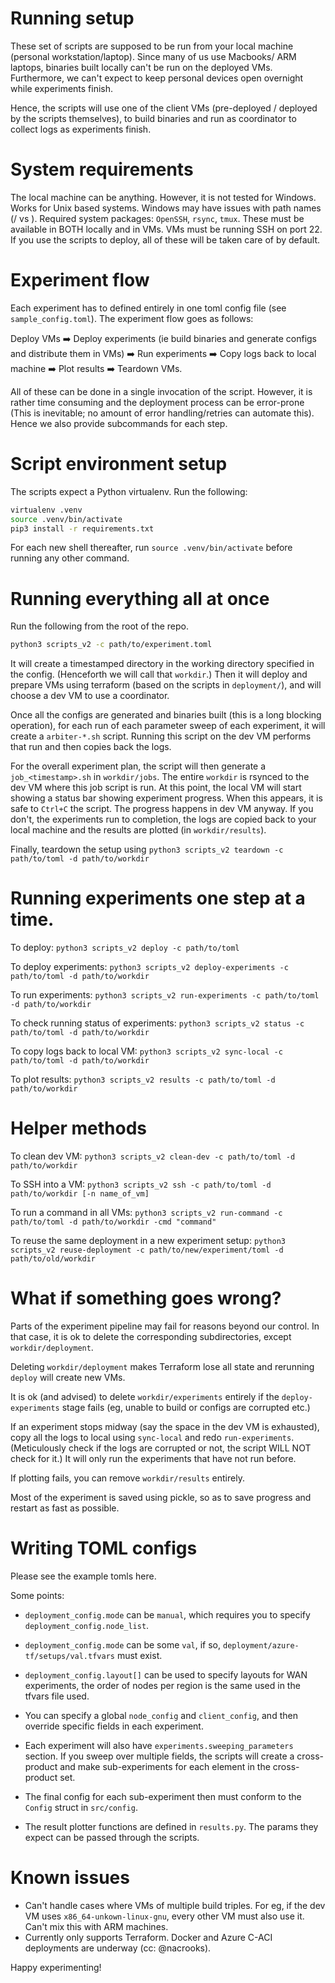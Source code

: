 # Running setup

These set of scripts are supposed to be run from your local machine (personal workstation/laptop).
Since many of us use Macbooks/ ARM laptops, binaries built locally can't be run on the deployed VMs.
Furthermore, we can't expect to keep personal devices open overnight while experiments finish.

Hence, the scripts will use one of the client VMs (pre-deployed / deployed by the scripts themselves),
to build binaries and run as coordinator to collect logs as experiments finish.

# System requirements

The local machine can be anything. However, it is not tested for Windows.
Works for Unix based systems. Windows may have issues with path names (/ vs \).
Required system packages: `OpenSSH`, `rsync`, `tmux`.
These must be available in BOTH locally and in VMs.
VMs must be running SSH on port 22.
If you use the scripts to deploy, all of these will be taken care of by default.


# Experiment flow

Each experiment has to defined entirely in one toml config file (see `sample_config.toml`).
The experiment flow goes as follows:

Deploy VMs ➡️ Deploy experiments (ie build binaries and generate configs and distribute them in VMs) ➡️
Run experiments ➡️ Copy logs back to local machine ➡️ Plot results ➡️ Teardown VMs.

All of these can be done in a single invocation of the script.
However, it is rather time consuming and the deployment process can be error-prone
(This is inevitable; no amount of error handling/retries can automate this).
Hence we also provide subcommands for each step.

# Script environment setup

The scripts expect a Python virtualenv.
Run the following:

```bash
virtualenv .venv
source .venv/bin/activate
pip3 install -r requirements.txt
```

For each new shell thereafter, run `source .venv/bin/activate` before running any other command.

# Running everything all at once

Run the following from the root of the repo.
```bash
python3 scripts_v2 -c path/to/experiment.toml
```

It will create a timestamped directory in the working directory specified in the config. (Henceforth we will call that `workdir`.)
Then it will deploy and prepare VMs using terraform (based on the scripts in `deployment/`),
and will choose a dev VM to use a coordinator.

Once all the configs are generated and binaries built (this is a long blocking operation),
for each run of each parameter sweep of each experiment, it will create a `arbiter-*.sh` script.
Running this script on the dev VM performs that run and then copies back the logs.

For the overall experiment plan, the script will then generate a `job_<timestamp>.sh` in `workdir/jobs`.
The entire `workdir` is rsynced to the dev VM where this job script is run.
At this point, the local VM will start showing a status bar showing experiment progress.
When this appears, it is safe to `Ctrl+C` the script.
The progress happens in dev VM anyway.
If you don't, the experiments run to completion, the logs are copied back to your local machine
and the results are plotted (in `workdir/results`).

Finally, teardown the setup using `python3 scripts_v2 teardown -c path/to/toml -d path/to/workdir`


# Running experiments one step at a time.

To deploy: `python3 scripts_v2 deploy -c path/to/toml`

To deploy experiments: `python3 scripts_v2 deploy-experiments -c path/to/toml -d path/to/workdir`

To run experiments: `python3 scripts_v2 run-experiments -c path/to/toml -d path/to/workdir`

To check running status of experiments: `python3 scripts_v2 status -c path/to/toml -d path/to/workdir`

To copy logs back to local VM: `python3 scripts_v2 sync-local -c path/to/toml -d path/to/workdir`

To plot results: `python3 scripts_v2 results -c path/to/toml -d path/to/workdir`

# Helper methods

To clean dev VM: `python3 scripts_v2 clean-dev -c path/to/toml -d path/to/workdir`

To SSH into a VM: `python3 scripts_v2 ssh -c path/to/toml -d path/to/workdir [-n name_of_vm]`

To run a command in all VMs: `python3 scripts_v2 run-command -c path/to/toml -d path/to/workdir -cmd "command"`

To reuse the same deployment in a new experiment setup: `python3 scripts_v2 reuse-deployment -c path/to/new/experiment/toml -d path/to/old/workdir`


# What if something goes wrong?

Parts of the experiment pipeline may fail for reasons beyond our control.
In that case, it is ok to delete the corresponding subdirectories, except `workdir/deployment`.

Deleting `workdir/deployment` makes Terraform lose all state and rerunning `deploy` will create new VMs.

It is ok (and advised) to delete `workdir/experiments` entirely if the `deploy-experiments` stage fails (eg, unable to build or configs are corrupted etc.)

If an experiment stops midway (say the space in the dev VM is exhausted), copy all the logs to local using `sync-local` and redo `run-experiments`.
(Meticulously check if the logs are corrupted or not, the script WILL NOT check for it.)
It will only run the experiments that have not run before.

If plotting fails, you can remove `workdir/results` entirely.

Most of the experiment is saved using pickle, so as to save progress and restart as fast as possible.


# Writing TOML configs

Please see the example tomls here.

Some points:

- `deployment_config.mode` can be `manual`, which requires you to specify `deployment_config.node_list`.
- `deployment_config.mode` can be some `val`, if so, `deployment/azure-tf/setups/val.tfvars` must exist.
- `deployment_config.layout[]` can be used to specify layouts for WAN experiments, the order of nodes per region is the same used in the tfvars file used.

- You can specify a global `node_config` and `client_config`, and then override specific fields in each experiment.
- Each experiment will also have `experiments.sweeping_parameters` section. If you sweep over multiple fields, the scripts will create a cross-product and make sub-experiments for each element in the cross-product set.
- The final config for each sub-experiment then must conform to the `Config` struct in `src/config`.

- The result plotter functions are defined in `results.py`. The params they expect can be passed through the scripts.


# Known issues

- Can't handle cases where VMs of multiple build triples. For eg, if the dev VM uses `x86_64-unkown-linux-gnu`, every other VM must also use it. Can't mix this with ARM machines.
- Currently only supports Terraform. Docker and Azure C-ACI deployments are underway (cc: @nacrooks).

Happy experimenting!